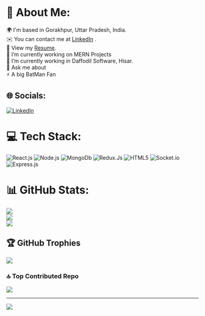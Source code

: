 # 💫 About Me:
🌍  I'm based in Gorakhpur, Uttar Pradesh, India.<br>✉️  You can contact me at [LinkedIn](https://linkedin.com/in/riteshp112) .<br>📄 View my [Resume](https://docs.google.com/document/d/1rfZ7g0LHBNRKHJWYFPTrfakB1Lgcve83NfxXPnFekzQ/edit?usp=sharing).<br>🔭 I’m currently working on MERN Projects<br>🌱 I’m currently working in Daffodil Software, Hisar.<br>💬 Ask me about<br>⚡ A big BatMan Fan


## 🌐 Socials:
[![LinkedIn](https://img.shields.io/badge/LinkedIn-%230077B5.svg?logo=linkedin&logoColor=white)](https://linkedin.com/in/riteshp112) 

# 💻 Tech Stack:
![React.js](https://img.shields.io/badge/react.js-%2300599C.svg?style=for-the-badge&logo=c%2B%2B&logoColor=white) ![Node.js](https://img.shields.io/badge/node.js.svg?style=for-the-badge&logo=c&logoColor=white) ![MongoDb](https://img.shields.io/badge/mongodb-%23323330.svg?style=for-the-badge&logo=javascript&logoColor=%23F7DF1E) ![Redux.Js](https://img.shields.io/badge/redux.js-%231572B6.svg?style=for-the-badge&logo=css3&logoColor=white) ![HTML5](https://img.shields.io/badge/html5-%23E34F26.svg?style=for-the-badge&logo=html5&logoColor=white) ![Socket.io](https://img.shields.io/badge/Socket.io-black?style=for-the-badge&logo=socket.io&badgeColor=010101) ![Express.js](https://img.shields.io/badge/express.js-%23404d59.svg?style=for-the-badge&logo=express&logoColor=%2361DAFB) 
# 📊 GitHub Stats:
![](https://github-readme-stats.vercel.app/api?username=riteshp112&theme=dark&hide_border=false&include_all_commits=true&count_private=true)<br/>
![](https://github-readme-streak-stats.herokuapp.com/?user=riteshp112&theme=dark&hide_border=false)<br/>
![](https://github-readme-stats.vercel.app/api/top-langs/?username=riteshp112&theme=dark&hide_border=false&include_all_commits=true&count_private=true&layout=compact)

## 🏆 GitHub Trophies
![](https://github-profile-trophy.vercel.app/?username=riteshp112&theme=radical&no-frame=false&no-bg=true&margin-w=4)

### 🔝 Top Contributed Repo
![](https://github-contributor-stats.vercel.app/api?username=riteshp112&limit=5&theme=dark&combine_all_yearly_contributions=true)

---
[![](https://visitcount.itsvg.in/api?id=riteshp112&icon=0&color=0)](https://visitcount.itsvg.in)
